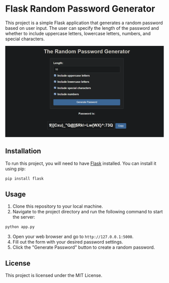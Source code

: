 # Flask Random Password Generator

This project is a simple Flask application that generates a random password based on user input. The user can specify
the length of the password and whether to include uppercase letters, lowercase letters, numbers, and special characters.

![Password_Generator](./photos/password_generator.png)

## Installation

To run this project, you will need to have [Flask](https://flask.palletsprojects.com/en/3.0.x/) installed. You can
install it using pip:

```bash
pip install flask
```

## Usage

1. Clone this repository to your local machine.
2. Navigate to the project directory and run the following command to start the server:

```bash
python app.py
```

3. Open your web browser and go to `http://127.0.0.1:5000`.
4. Fill out the form with your desired password settings.
5. Click the "Generate Password" button to create a random password.

## License

This project is licensed under the MIT License.
